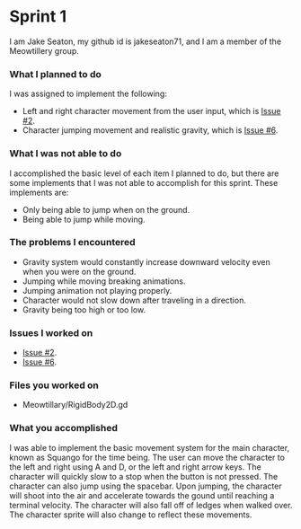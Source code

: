 # Sprint 1

I am Jake Seaton, my github id is jakeseaton71, and I am a member of the Meowtillery group.

### What I planned to do
I was assigned to implement the following:
* Left and right character movement from the user input, which is [Issue #2](https://github.com/Jazny/Meowtillary/issues/2).
* Character jumping movement and realistic gravity, which is [Issue #6](https://github.com/Jazny/Meowtillary/issues/6).

### What I was not able to do
I accomplished the basic level of each item I planned to do, but there are some implements that I was not able to accomplish for this sprint.
These implements are:
* Only being able to jump when on the ground.
* Being able to jump while moving. 

### The problems I encountered
* Gravity system would constantly increase downward velocity even when you were on the ground.
* Jumping while moving breaking animations.
* Jumping animation not playing properly.
* Character would not slow down after traveling in a direction.
* Gravity being too high or too low.

### Issues I worked on
* [Issue #2](https://github.com/Jazny/Meowtillary/issues/2).
* [Issue #6](https://github.com/Jazny/Meowtillary/issues/6).

### Files you worked on
* Meowtillary/RigidBody2D.gd

### What you accomplished
I was able to implement the basic movement system for the main character, known as Squango for the time being. The user can move the character to the left
and right using A and D, or the left and right arrow keys. The character will quickly slow to a stop when the button is not pressed. The character can
also jump using the spacebar. Upon jumping, the character will shoot into the air and accelerate towards the gound until reaching a terminal velocity.
The character will also fall off of ledges when walked over. The character sprite will also change to reflect these movements.